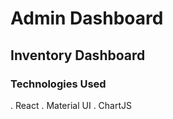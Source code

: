 # Admin Dashboard 
## Inventory Dashboard 
### Technologies Used 
. React 
. Material UI 
. ChartJS
